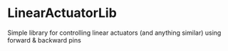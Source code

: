 # LinearActuatorLib
Simple library for controlling linear actuators (and anything similar) using forward &amp; backward pins
